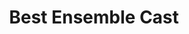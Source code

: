 ---
title: "Best Ensemble Cast"
edition: 2008
film: burn-after-reading.md
image: https://m.media-amazon.com/images/M/MV5BOTc0ZDJlNDgtOTFlMy00N2NhLTg5ZjctMWZhMzU4ODQ0MTE3XkEyXkFqcGdeQXVyOTc5MDI5NjE@._V1_FMjpg_UX1024_.jpg
type: award
weight: 8
---